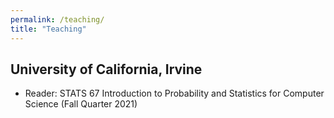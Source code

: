 ```yaml
---
permalink: /teaching/
title: "Teaching"
---
```




## University of California, Irvine
- Reader: STATS 67 Introduction to Probability and Statistics for Computer Science (Fall Quarter 2021)  

